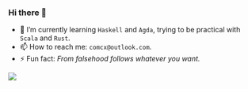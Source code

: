 ### Hi there 👋

- 🌱 I’m currently learning `Haskell` and `Agda`, trying to be practical with `Scala` and `Rust`.
- 📫 How to reach me: `comcx@outlook.com`.
- ⚡ Fun fact: *From falsehood follows whatever you want.*

[![](https://github-readme-stats.vercel.app/api/top-langs/?username=Comcx&layout=compact)](https://github.com/Comcx)
<!--
**Comcx/Comcx** is a ✨ _special_ ✨ repository because its `README.md` (this file) appears on your GitHub profile.

Here are some ideas to get you started:

- 🔭 I’m currently working on ...
- 🌱 I’m currently learning ...
- 👯 I’m looking to collaborate on ...
- 🤔 I’m looking for help with ...
- 💬 Ask me about ...
- 📫 How to reach me: ...
- 😄 Pronouns: ...
- ⚡ Fun fact: ...
-->
